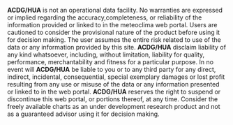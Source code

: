 **ACDG/HUA** is not an operational data facility. No warranties 
are expressed or implied regarding the accuracy,completeness,
or reliability of the information provided or linked to in the meteoclima 
web portal. Users are cautioned to consider the provisional nature of the product 
before using it for decision making. The user assumes the entire risk
related to use of the data or any information provided by this site. 
**ACDG/HUA** disclaim liability of any kind whatsoever, including, 
without limitation, liability for quality, performance, merchantability
and fitness for a particular purpose. In no event will **ACDG/HUA** be liable
to you or to any third party for any direct, indirect, incidental, 
consequential, special exemplary damages or lost profit resulting from 
any use or misuse of the data or any information presented or linked to in the web portal. 
**ACDG/HUA** reserves the right to suspend or discontinue this web portal, or portions thereof, at any time.
Consider the freely available charts as an under development research product 
and not as a guaranteed advisor using it for decision making.
